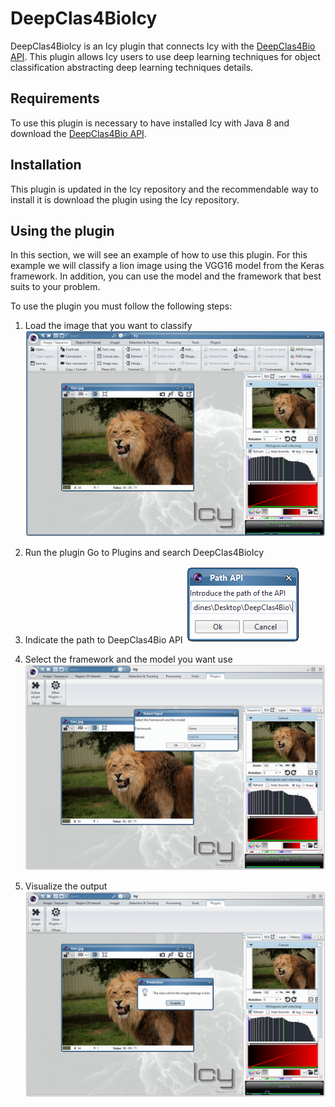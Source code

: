 ﻿# DeepClas4BioIcy

DeepClas4BioIcy is an Icy plugin that connects Icy with the [DeepClas4Bio API](https://github.com/adines/DeepClas4Bio).  This plugin allows Icy users to use deep learning techniques for object classification abstracting deep learning techniques details. 

## Requirements
To use this plugin is necessary to have installed Icy with Java 8 and download the [DeepClas4Bio API](https://github.com/adines/DeepClas4Bio).

## Installation
This plugin is updated in the Icy repository and the recommendable way to install it is download the plugin using the Icy repository.

## Using the plugin
In this section, we will see an example of how to use this plugin. For this example we will classify a lion image using the VGG16 model from the Keras framework. In addition, you can use the model and the framework that best suits to your problem. 

To use the plugin you must follow the following steps:

 1. Load the image that you want to classify
![Loading the image](docs/images/001.png)


 2. Run the plugin
 Go to Plugins and search DeepClas4BioIcy

 
 3. Indicate the path to DeepClas4Bio API
![Path of the API](docs/images/002.png)


 4. Select the framework and the model you want use
 ![Select framework and model](docs/images/003.png)

 
 5. Visualize the output
 ![Visualize the output](docs/images/004.png)
